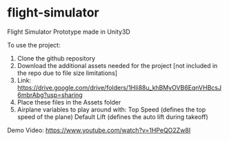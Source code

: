 # flight-simulator
Flight Simulator Prototype made in Unity3D

To use the project:
1. Clone the github repository
2. Download the additional assets needed for the project [not included in the repo due to file size limitations]
3. Link: https://drive.google.com/drive/folders/1HIi88u_khBMyOVB6EqnVHBcsJ6mbrAbg?usp=sharing
4. Place these files in the Assets folder
5. Airplane variables to play around with:
    Top Speed (defines the top speed of the plane)
    Default Lift (defines the auto lift during takeoff)
    
Demo Video:
https://www.youtube.com/watch?v=1HPeQO2Zw8I
